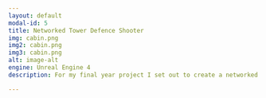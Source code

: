 ```yaml
---
layout: default
modal-id: 5
title: Networked Tower Defence Shooter
img: cabin.png
img2: cabin.png
img3: cabin.png
alt: image-alt
engine: Unreal Engine 4
description: For my final year project I set out to create a networked game, Project Mars. In this team game the commander helps by placing equipment and turrets while the soliders tackle the enemy on the ground.

---
```

